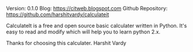 Version: 0.1.0
Blog: https://citweb.blogspot.com
Github Repository: https://github.com/harshitvardy/calculateit

CalculateIt is a free and open source basic calculater written in Python. It's easy to read and modify which will help you to learn python 2.x.

Thanks for choosing this calculater.
Harshit Vardy 
